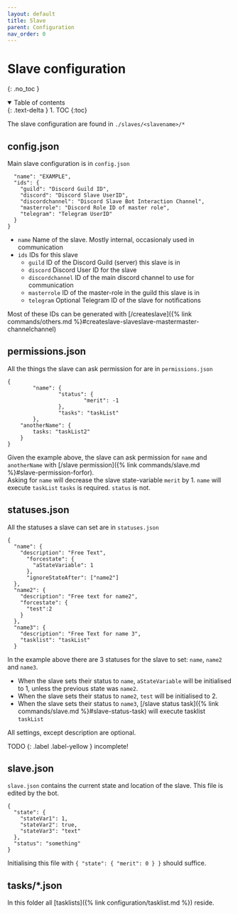 ```yaml
---
layout: default
title: Slave
parent: Configuration
nav_order: 0
---
```


# Slave configuration
{: .no_toc }

<details open markdown="block">
  <summary>
    Table of contents
  </summary>
  {: .text-delta }
1. TOC
{:toc}
</details>

The slave configuration are found in `./slaves/<slavename>/*`

## config.json
Main slave configuration is in `config.json`
```{
  "name": "EXAMPLE",
  "ids": {
    "guild": "Discord Guild ID",
    "discord": "Discord Slave UserID",
    "discordchannel": "Discord Slave Bot Interaction Channel",
    "masterrole": "Discord Role ID of master role",
    "telegram": "Telegram UserID"
  }
}
```
- `name` Name of the slave. Mostly internal, occasionaly used in communication
- `ids` IDs for this slave
  - `guild` ID of the Discord Guild (server) this slave is in
  - `discord` Discord User ID for the slave
  - `discordchannel` ID of the main discord channel to use for communication
  - `masterrole` ID of the master-role in the guild this slave is in
  - `telegram` Optional Telegram ID of the slave for notifications

Most of these IDs can be generated with [/createslave]({% link commands/others.md %}#createslave-slaveslave-mastermaster-channelchannel)

## permissions.json
All the things the slave can ask permission for are in `permissions.json`
```
{
        "name": {
                "status": {
                        "merit": -1
                },
                "tasks": "taskList"
        },
	"anotherName": {
		tasks: "taskList2"
	}
}
```
Given the example above, the slave can ask permission for `name` and `anotherName` with [/slave permission]({% link commands/slave.md %}#slave-permission-forfor).  
Asking for `name` will decrease the slave state-variable `merit` by 1. `name` will execute `taskList`
`tasks` is required. `status` is not.

## statuses.json
All the statuses a slave can set are in `statuses.json`
```
{
  "name": {
    "description": "Free Text",
      "forcestate": {
        "aStateVariable": 1
      },
      "ignoreStateAfter": ["name2"]
  },
  "name2": {
    "description": "Free text for name2",
    "forcestate": {
      "test":2
    }
  },
  "name3": {
    "description": "Free Text for name 3",
    "tasklist": "taskList"
  }
``` 
In the example above there are 3 statuses for the slave to set: `name`, `name2` and `name3`.
- When the slave sets their status to `name`, `aStateVariable` will be initialised to 1, unless the previous state was `name2`.
- When the slave sets their status to `name2`, `test` will be initialised to 2.
- When the slave sets their status to `name3`, [/slave status task]({% link commands/slave.md %}#slave-status-task) will execute tasklist `taskList`

All settings, except description are optional.

TODO
{: .label .label-yellow }
incomplete!

## slave.json
`slave.json` contains the current state and location of the slave. This file is edited by the bot.
```
{ 
  "state": {
    "stateVar1": 1,
    "stateVar2": true,
    "stateVar3": "text"
  },
  "status": "something"
}
```

Initialising this file with  `{ "state": { "merit": 0 } }` should suffice.

## tasks/*.json
In this folder all [tasklists]({% link configuration/tasklist.md %}) reside.


